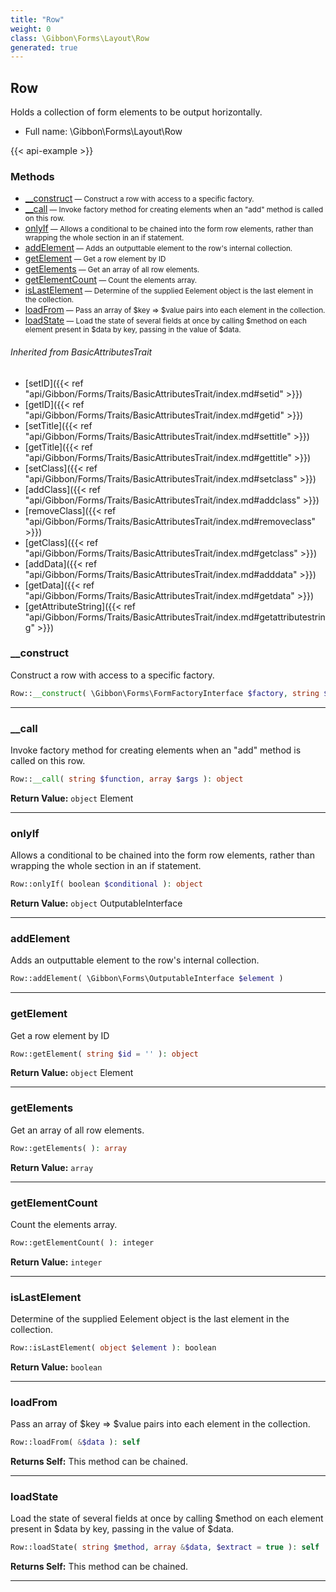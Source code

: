 ```yaml
---
title: "Row"
weight: 0
class: \Gibbon\Forms\Layout\Row
generated: true
---
```


## Row 

Holds a collection of form elements to be output horizontally.



* Full name: \Gibbon\Forms\Layout\Row

{{< api-example >}} 



### Methods

- [__construct](#__construct)<small> — Construct a row with access to a specific factory.</small>
- [__call](#__call)<small> — Invoke factory method for creating elements when an "add" method is called on this row.</small>
- [onlyIf](#onlyif)<small> — Allows a conditional to be chained into the form row elements, rather than wrapping the whole section in an if statement.</small>
- [addElement](#addelement)<small> — Adds an outputtable element to the row's internal collection.</small>
- [getElement](#getelement)<small> — Get a row element by ID</small>
- [getElements](#getelements)<small> — Get an array of all row elements.</small>
- [getElementCount](#getelementcount)<small> — Count the elements array.</small>
- [isLastElement](#islastelement)<small> — Determine of the supplied Eelement object is the last element in the collection.</small>
- [loadFrom](#loadfrom)<small> — Pass an array of $key => $value pairs into each element in the collection.</small>
- [loadState](#loadstate)<small> — Load the state of several fields at once by calling $method on each element present in $data by key, passing in the value of $data.</small>




###### Inherited from BasicAttributesTrait
- [setID]({{< ref "api/Gibbon/Forms/Traits/BasicAttributesTrait/index.md#setid" >}})
- [getID]({{< ref "api/Gibbon/Forms/Traits/BasicAttributesTrait/index.md#getid" >}})
- [setTitle]({{< ref "api/Gibbon/Forms/Traits/BasicAttributesTrait/index.md#settitle" >}})
- [getTitle]({{< ref "api/Gibbon/Forms/Traits/BasicAttributesTrait/index.md#gettitle" >}})
- [setClass]({{< ref "api/Gibbon/Forms/Traits/BasicAttributesTrait/index.md#setclass" >}})
- [addClass]({{< ref "api/Gibbon/Forms/Traits/BasicAttributesTrait/index.md#addclass" >}})
- [removeClass]({{< ref "api/Gibbon/Forms/Traits/BasicAttributesTrait/index.md#removeclass" >}})
- [getClass]({{< ref "api/Gibbon/Forms/Traits/BasicAttributesTrait/index.md#getclass" >}})
- [addData]({{< ref "api/Gibbon/Forms/Traits/BasicAttributesTrait/index.md#adddata" >}})
- [getData]({{< ref "api/Gibbon/Forms/Traits/BasicAttributesTrait/index.md#getdata" >}})
- [getAttributeString]({{< ref "api/Gibbon/Forms/Traits/BasicAttributesTrait/index.md#getattributestring" >}})



### __construct

Construct a row with access to a specific factory.

```php
Row::__construct( \Gibbon\Forms\FormFactoryInterface $factory, string $id = '' )
```









---

### __call

Invoke factory method for creating elements when an "add" method is called on this row.

```php
Row::__call( string $function, array $args ): object
```






**Return Value:**
`object`  Element



---

### onlyIf

Allows a conditional to be chained into the form row elements, rather than wrapping the whole section in an if statement.

```php
Row::onlyIf( boolean $conditional ): object
```






**Return Value:**
`object`  OutputableInterface



---

### addElement

Adds an outputtable element to the row's internal collection.

```php
Row::addElement( \Gibbon\Forms\OutputableInterface $element )
```









---

### getElement

Get a row element by ID

```php
Row::getElement( string $id = '' ): object
```






**Return Value:**
`object`  Element



---

### getElements

Get an array of all row elements.

```php
Row::getElements( ): array
```






**Return Value:**
`array`  



---

### getElementCount

Count the elements array.

```php
Row::getElementCount( ): integer
```






**Return Value:**
`integer`  



---

### isLastElement

Determine of the supplied Eelement object is the last element in the collection.

```php
Row::isLastElement( object $element ): boolean
```






**Return Value:**
`boolean`  



---

### loadFrom

Pass an array of $key => $value pairs into each element in the collection.

```php
Row::loadFrom( &$data ): self
```






**Returns Self:** This method can be chained.



---

### loadState

Load the state of several fields at once by calling $method on each element present in $data by key, passing in the value of $data.

```php
Row::loadState( string $method, array &$data, $extract = true ): self
```






**Returns Self:** This method can be chained.



---

